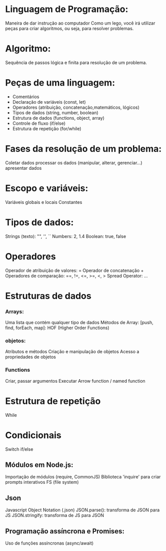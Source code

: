 # Linguagem de Programação:
Maneira de dar instrução ao computador
Como um lego, você irá utilizar peças para criar algoritmos, ou seja, para resolver problemas.

# Algoritmo: 
Sequência de passos lógica e finita para resolução de um problema.

# Peças de uma linguagem:
- Comentários
- Declaração de variáveis (const, let)
- Operadores (atribuição, concatenação,matemáticos, lógicos)
- Tipos de dados (string, number, boolean)
- Estrutura de dados (functions, object, array)
- Controle de fluxo (if/else)
- Estrutura de repetição (for/while)

# Fases da resolução de um problema:
Coletar dados
processar os dados (manipular, alterar, gerenciar...)
apresentar dados

# Escopo e variáveis:
Variáveis globais e locais
Constantes

# Tipos de dados:
Strings (texto): "", '', ``
Numbers: 2, 1.4
Boolean: true, false

# Operadores
Operador de atribuição de valores: =
Operador de concatenação +
Operadores de comparação: ==, !=, <=, >=, <, >
Spread Operator: ...

# Estruturas de dados

### Arrays:
Uma lista que contém qualquer tipo de dados
Métodos de Array: [push, find, forEach, map]: HOF (Higher Order Functions)

### objetos: 
Atributos e métodos
Criação e manipulação de objetos
Acesso a propriedades de objetos

### Functions
Criar, passar argumentos
Executar
Arrow function / named function

# Estrutura de repetição
While

# Condicionais 
Switch
if/else

## Módulos em Node.js:
Importação de módulos (require, CommonJS)
Biblioteca 'inquire' para criar prompts interativos
FS (file system)

## Json
Javascript Object Notation (.json)
JSON.parse(): transforma de JSON para JS
JSON.stringify: transforma de JS para JSON

## Programação assíncrona e Promises:
Uso de funções assíncronas (async/await)
